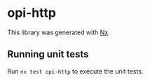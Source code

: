 # opi-http

This library was generated with [Nx](https://nx.dev).

## Running unit tests

Run `nx test opi-http` to execute the unit tests.

